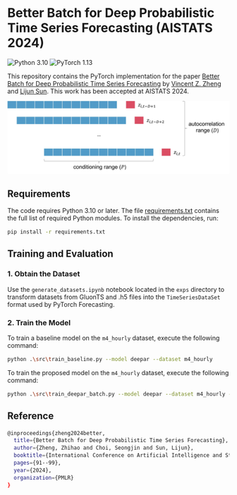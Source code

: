 # Better Batch for Deep Probabilistic Time Series Forecasting (AISTATS 2024)
![Python 3.10](https://img.shields.io/badge/python-3.10-green.svg?style=plastic)
![PyTorch 1.13](https://img.shields.io/badge/PyTorch%20-%23EE4C2C.svg?style=plastic)

This repository contains the PyTorch implementation for the paper
[Better Batch for Deep Probabilistic Time Series Forecasting](https://proceedings.mlr.press/v238/zheng24a/zheng24a.pdf) by [Vincent Z. Zheng](https://vincent-zheng.com/) and [Lijun Sun](https://lijunsun.github.io/). This work has been accepted at AISTATS 2024.

<p align="center">
  <img width="600" src="imgs/minibatch_new.jpg">
</p>

## Requirements

The code requires Python 3.10 or later. The file [requirements.txt](requirements.txt) contains the full list of required Python modules. To install the dependencies, run:

```bash
pip install -r requirements.txt
```

## Training and Evaluation

### 1. Obtain the Dataset

Use the `generate_datasets.ipynb` notebook located in the `exps` directory to transform datasets from GluonTS and .h5 files into the `TimeSeriesDataSet` format used by PyTorch Forecasting.

### 2. Train the Model

To train a baseline model on the `m4_hourly` dataset, execute the following command:

```bash
python .\src\train_baseline.py --model deepar --dataset m4_hourly
```

To train the proposed model on the `m4_hourly` dataset, execute the following command:

```bash
python .\src\train_deepar_batch.py --model deepar --dataset m4_hourly --loss kernel --num_mixture 4
```

## Reference
```bash
@inproceedings{zheng2024better,
  title={Better Batch for Deep Probabilistic Time Series Forecasting},
  author={Zheng, Zhihao and Choi, Seongjin and Sun, Lijun},
  booktitle={International Conference on Artificial Intelligence and Statistics},
  pages={91--99},
  year={2024},
  organization={PMLR}
}
```
